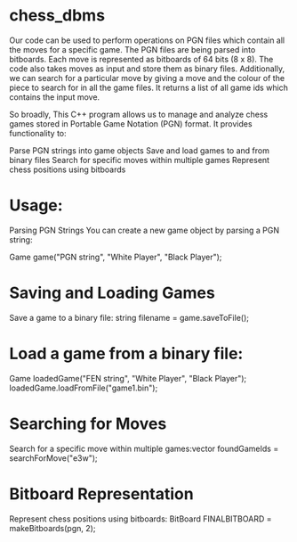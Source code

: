 # chess_dbms
Our code can be used to perform operations on PGN files which contain all the moves for a specific game. The PGN files are being parsed into bitboards. Each move is represented as bitboards of 64 bits (8 x 8). 
The code also takes moves as input and store them as binary files. 
Additionally, we can search for a particular move by giving a move and the colour of the piece to search for in all the game files. It returns a list of all game ids which contains the input move. 

So broadly, This C++ program allows us to manage and analyze chess games stored in Portable Game Notation (PGN) format. It provides functionality to:

Parse PGN strings into game objects
Save and load games to and from binary files
Search for specific moves within multiple games
Represent chess positions using bitboards 

# Usage:
Parsing PGN Strings
You can create a new game object by parsing a PGN string:

Game game("PGN string", "White Player", "Black Player");


# Saving and Loading Games
Save a game to a binary file:
string filename = game.saveToFile();

# Load a game from a binary file:
Game loadedGame("FEN string", "White Player", "Black Player");
loadedGame.loadFromFile("game1.bin");

# Searching for Moves
Search for a specific move within multiple games:vector<int> foundGameIds = searchForMove("e3w");

# Bitboard Representation
Represent chess positions using bitboards:
BitBoard FINALBITBOARD = makeBitboards(pgn, 2);



